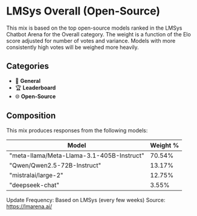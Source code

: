 # LMSys Overall (Open-Source)

This mix is based on the top open-source models ranked in the LMSys Chatbot Arena for the Overall category. The weight is a function of the Elo score adjusted for number of votes and variance. Models with more consistently high votes will be weighed more heavily.

## Categories

- 💬 **General**
- 🏆 **Leaderboard**
- 🌐 **Open-Source**

## Composition

This mix produces responses from the following models:

| Model                                     | Weight % |
| ----------------------------------------- | -------- |
| "meta-llama/Meta-Llama-3.1-405B-Instruct" | 70.54%   |
| "Qwen/Qwen2.5-72B-Instruct"               | 13.17%   |
| "mistralai/large-2"                       | 12.75%   |
| "deepseek-chat"                           | 3.55%    |

Update Frequency: Based on LMSys (every few weeks)
Source: <https://lmarena.ai/>
